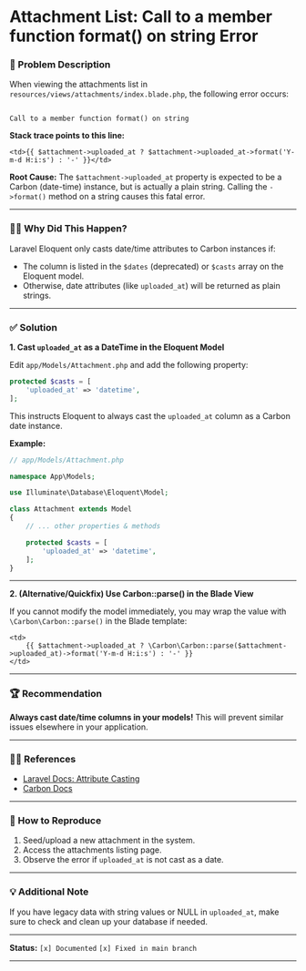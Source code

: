 # Attachment List: Call to a member function format() on string Error

### 🐛 Problem Description

When viewing the attachments list in `resources/views/attachments/index.blade.php`, the following error occurs:

```

Call to a member function format() on string

````

**Stack trace points to this line:**
```blade
<td>{{ $attachment->uploaded_at ? $attachment->uploaded_at->format('Y-m-d H:i:s') : '-' }}</td>
````

**Root Cause:**
The `$attachment->uploaded_at` property is expected to be a Carbon (date-time) instance, but is actually a plain string. Calling the `->format()` method on a string causes this fatal error.

---

### 🕵️‍♂️ Why Did This Happen?

Laravel Eloquent only casts date/time attributes to Carbon instances if:

* The column is listed in the `$dates` (deprecated) or `$casts` array on the Eloquent model.
* Otherwise, date attributes (like `uploaded_at`) will be returned as plain strings.

---

### ✅ Solution

**1. Cast `uploaded_at` as a DateTime in the Eloquent Model**

Edit `app/Models/Attachment.php` and add the following property:

```php
protected $casts = [
    'uploaded_at' => 'datetime',
];
```

This instructs Eloquent to always cast the `uploaded_at` column as a Carbon date instance.

**Example:**

```php
// app/Models/Attachment.php

namespace App\Models;

use Illuminate\Database\Eloquent\Model;

class Attachment extends Model
{
    // ... other properties & methods

    protected $casts = [
        'uploaded_at' => 'datetime',
    ];
}
```

---

**2. (Alternative/Quickfix) Use Carbon::parse() in the Blade View**

If you cannot modify the model immediately, you may wrap the value with `\Carbon\Carbon::parse()` in the Blade template:

```blade
<td>
    {{ $attachment->uploaded_at ? \Carbon\Carbon::parse($attachment->uploaded_at)->format('Y-m-d H:i:s') : '-' }}
</td>
```

---

### 🏆 Recommendation

**Always cast date/time columns in your models!**
This will prevent similar issues elsewhere in your application.

---

### 🧑‍💻 References

* [Laravel Docs: Attribute Casting](https://laravel.com/docs/12.x/eloquent-mutators#attribute-casting)
* [Carbon Docs](https://carbon.nesbot.com/docs/)

---

### 🔁 How to Reproduce

1. Seed/upload a new attachment in the system.
2. Access the attachments listing page.
3. Observe the error if `uploaded_at` is not cast as a date.

---

### 💡 Additional Note

If you have legacy data with string values or NULL in `uploaded_at`, make sure to check and clean up your database if needed.

---

**Status:**
`[x] Documented`
`[x] Fixed in main branch`

---
